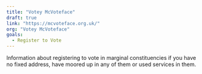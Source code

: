 ```yaml
---
title: "Votey McVoteface"
draft: true
link: "https://mcvoteface.org.uk/"
org: "Votey McVoteface"
goals:
  - Register to Vote
---
```


Information about registering to vote in marginal constituencies if you have no fixed address, have moored up in any of them or used services in them.

<!--more-->
